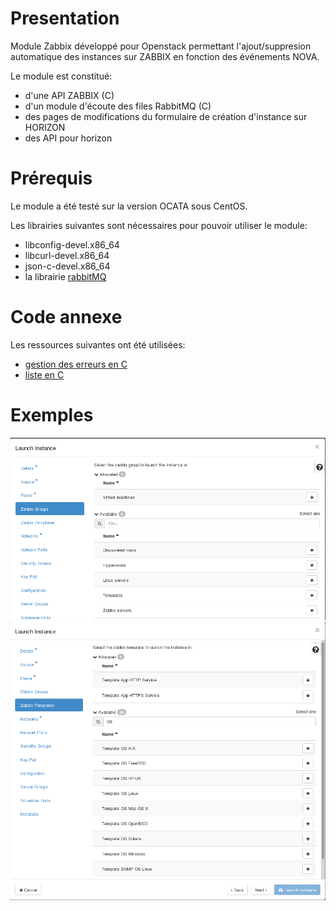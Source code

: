# Presentation
Module Zabbix développé pour Openstack permettant l'ajout/suppresion automatique des instances sur ZABBIX en fonction des événements NOVA.

Le module est constitué:
  - d'une API ZABBIX (C)
  - d'un module d'écoute des files RabbitMQ (C)
  - des pages de modifications du formulaire de création d'instance sur HORIZON
  - des API pour horizon
      
# Prérequis
Le module a été testé sur la version OCATA sous CentOS.

Les librairies suivantes sont nécessaires pour pouvoir utiliser le module:
  - libconfig-devel.x86_64
  - libcurl-devel.x86_64
  - json-c-devel.x86_64
  - la librairie [rabbitMQ](https://github.com/alanxz/rabbitmq-c)
    
# Code annexe
Les ressources suivantes ont été utilisées:
  - [gestion des erreurs en C](https://openclassrooms.com/courses/la-gestion-des-erreurs-en-c)
  - [liste en C](https://github.com/clibs/list)
    
    
# Exemples
![section zabbix groups](https://github.com/LeGaulois/openstack-zabbix-module/blob/master/horizon_zabbixgroups.png)
![section zabbix templates](https://github.com/LeGaulois/openstack-zabbix-module/blob/master/horizon_zabbixtemplates.png)
